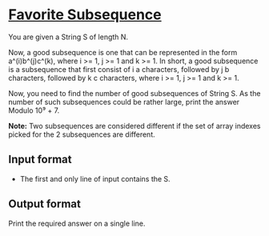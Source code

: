 # [Favorite Subsequence][link]

You are given a String S of length N.

Now, a good subsequence is one that can be represented in the form a^(i)b^(j)c^(k), where i >= 1, j >= 1 and k >= 1. In short, a good subsequence is a subsequence that first consist of i a characters, followed by j b characters, followed by k c characters, where i >= 1, j >= 1 and k >= 1.

Now, you need to find the number of good subsequences of String S. As the number of such subsequences could be rather large, print the answer Modulo 10⁹ + 7.

**Note:** Two subsequences are considered different if the set of array indexes picked for the 2 subsequences are different.

## Input format

- The first and only line of input contains the S.

## Output format

Print the required answer on a single line.

[link]: https://www.hackerearth.com/practice/algorithms/dynamic-programming/introduction-to-dynamic-programming-1/practice-problems/algorithm/favorite-subsequence/
